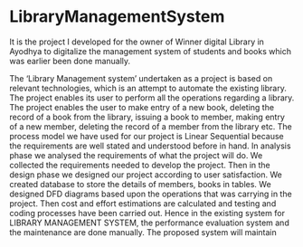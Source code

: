 # LibraryManagementSystem
It is the project I developed for the owner of Winner digital Library in Ayodhya to digitalize the management system of students and books which was earlier been done manually.  

The ‘Library Management system’ undertaken as a project is based on relevant technologies, which is an attempt to automate the existing library. The project enables its user to perform all the operations regarding a library. The project enables the user to make entry of a new book, deleting the record of a book from the library, issuing a book to member, making entry of a new member, deleting the record of a member from the library etc.  The process model we have used for our project is Linear Sequential because the requirements are well stated and understood before in hand. In analysis phase we analysed the requirements of what the project will do. We collected the requirements needed to develop the project. Then in the design phase we designed our project according to user satisfaction. We created database to store the details of members, books in tables. We designed DFD diagrams based  upon the operations that was carrying in the project. Then cost and effort estimations are calculated and testing and coding processes have been carried out.
Hence in the existing system for LIBRARY MANAGEMENT SYSTEM, the performance evaluation system and the maintenance are done manually. The proposed system will maintain 
